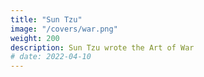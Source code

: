 ```yaml
---
title: "Sun Tzu"
image: "/covers/war.png"
weight: 200
description: Sun Tzu wrote the Art of War
# date: 2022-04-10
---
```

